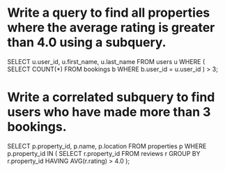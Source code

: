 # Write a query to find all properties where the average rating is greater than 4.0 using a subquery.

SELECT 
    u.user_id,
    u.first_name,
    u.last_name
FROM users u
WHERE (
    SELECT COUNT(*)
    FROM bookings b
    WHERE b.user_id = u.user_id
) > 3;

# Write a correlated subquery to find users who have made more than 3 bookings.

SELECT 
    p.property_id,
    p.name,
    p.location
FROM properties p
WHERE p.property_id IN (
    SELECT r.property_id
    FROM reviews r
    GROUP BY r.property_id
    HAVING AVG(r.rating) > 4.0
);

